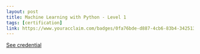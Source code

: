 ```yaml
---
layout: post
title: Machine Learning with Python - Level 1
tags: [certification]
link: https://www.youracclaim.com/badges/0fa76bde-d887-4cb6-83b4-342513b5c6f5/linked_in_profile
---
```


<a href="https://www.youracclaim.com/badges/0fa76bde-d887-4cb6-83b4-342513b5c6f5/linked_in_profile" target="_blank">See credential</a>
